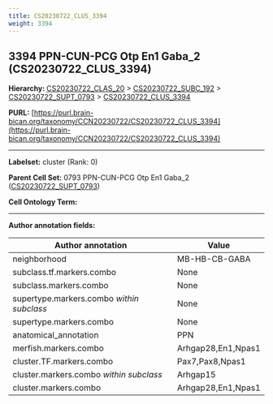 ```yaml
---
title: CS20230722_CLUS_3394
weight: 3394
---
```

## 3394 PPN-CUN-PCG Otp En1 Gaba_2 (CS20230722_CLUS_3394)
<b>Hierarchy: </b>
[CS20230722_CLAS_20](../CS20230722_CLAS_20) >
[CS20230722_SUBC_192](../CS20230722_SUBC_192) >
[CS20230722_SUPT_0793](../CS20230722_SUPT_0793) >
[CS20230722_CLUS_3394](../CS20230722_CLUS_3394)

**PURL:** [https://purl.brain-bican.org/taxonomy/CCN20230722/CS20230722_CLUS_3394](https://purl.brain-bican.org/taxonomy/CCN20230722/CS20230722_CLUS_3394)

---


**Labelset:** cluster (Rank: 0)

**Parent Cell Set:** 0793 PPN-CUN-PCG Otp En1 Gaba_2 ([CS20230722_SUPT_0793](../CS20230722_SUPT_0793))



**Cell Ontology Term:** 

[MARKER GENES.]: #


---

[TRANSFERRED ANNOTATIONS.]: #


[AUTHOR ANNOTATION FIELDS.]: #


**Author annotation fields:**

| Author annotation | Value |
|-------------------|-------|
|neighborhood|MB-HB-CB-GABA|
|subclass.tf.markers.combo|None|
|subclass.markers.combo|None|
|supertype.markers.combo _within subclass_|None|
|supertype.markers.combo|None|
|anatomical_annotation|PPN|
|merfish.markers.combo|Arhgap28,En1,Npas1|
|cluster.TF.markers.combo|Pax7,Pax8,Npas1|
|cluster.markers.combo _within subclass_|Arhgap15|
|cluster.markers.combo|Arhgap28,En1,Npas1|
